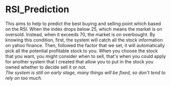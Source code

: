 # RSI_Prediction
This aims to help to predict the best buying and selling point which based on the RSI.
When the index drops below 25, which means the market is on oversold.
Instead, when it exceeds 70, the market is on overbought.
By knowing this condition, first, the system will catch all the stock information on yahoo finance.
Then, followed the factor that we set, it will automatically pick all the potential profitable stock to you.
When you choose the stock that you want, you might consider when to sell, that's when you could apply for another system that I created that allow you to put in the stock you owned whether to decide sell it or not.                                                                                                                                                                                                                                                                                                                                             
*The system is still on early stage, many things will be fixed, so don't tend to rely on too much.*
